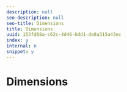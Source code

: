 ```yaml
---
description: null
seo-description: null
seo-title: Dimensions
title: Dimensions
uuid: 153fd68a-c62c-4d46-bdd1-de8a315a43ec
index: y
internal: n
snippet: y
---
```


# Dimensions

